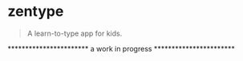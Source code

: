 
# zentype

> A learn-to-type app for kids.


*********************** a work in progress ***********************